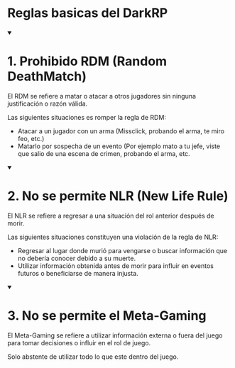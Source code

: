# Reglas basicas del DarkRP

<!--
    # RDM
!-->

<details open>
  <summary><h1> 1. Prohibido RDM (Random DeathMatch)</h1></summary>

El RDM se refiere a matar o atacar a otros jugadores sin ninguna justificación o razón válida.

Las siguientes situaciones es romper la regla de RDM:
- Atacar a un jugador con un arma (Missclick, probando el arma, te miro feo, etc.)
- Matarlo por sospecha de un evento (Por ejemplo mato a tu jefe, viste que salio de una escena de crimen, probando el arma, etc.
</details>

<!--
    # NLR
!-->

<details open>
  <summary><h1> 2. No se permite NLR (New Life Rule)</h1></summary>

El NLR se refiere a regresar a una situación del rol anterior después de morir.

Las siguientes situaciones constituyen una violación de la regla de NLR:
- Regresar al lugar donde murió para vengarse o buscar información que no debería conocer debido a su muerte.
- Utilizar información obtenida antes de morir para influir en eventos futuros o beneficiarse de manera injusta.
</details>

<!--
    # Meta-Gaming
!-->

<details open>
  <summary><h1> 3. No se permite el Meta-Gaming</h1></summary>

El Meta-Gaming se refiere a utilizar información externa o fuera del juego para tomar decisiones o influir en el rol de juego.

Solo abstente de utilizar todo lo que este dentro del juego.
</details>

